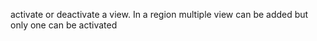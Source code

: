 activate or deactivate a view. In a region multiple view can be added but only one can be activated
